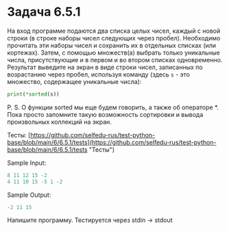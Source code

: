 # Задача 6.5.1

На вход программе подаются два списка целых чисел, каждый с новой строки (в строке наборы чисел следующих через пробел). Необходимо прочитать эти наборы чисел и сохранить их в отдельных списках (или кортежах). Затем, с помощью множеств(а) выбрать только уникальные числа, присутствующие и в первом и во втором списках одновременно. Результат выведите на экран в виде строки чисел, записанных по возрастанию через пробел, используя команду (здесь `s` - это множество, содержащее уникальные числа):

```python
print(*sorted(s))
```

P. S. О функции sorted мы еще будем говорить, а также об операторе *. Пока просто запомните такую возможность сортировки и вывода произвольных коллекций на экран.

Тесты: [https://github.com/selfedu-rus/test-python-base/blob/main/6/6.5.1/tests](https://github.com/selfedu-rus/test-python-base/blob/main/6/6.5.1/tests "Тесты")

Sample Input:

```python
8 11 12 15 -2
4 11 10 15 -5 1 -2
```

Sample Output:

```python
-2 11 15
```

Напишите программу. Тестируется через stdin → stdout
